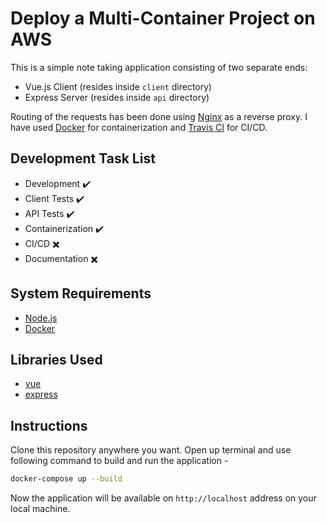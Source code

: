 # Deploy a Multi-Container Project on AWS

This is a simple note taking application consisting of two separate ends:

- Vue.js Client (resides inside `client` directory)
- Express Server (resides inside `api` directory)

Routing of the requests has been done using [Nginx](https://nginx.com/) as a reverse proxy. I have used [Docker](https://docker.com/) for containerization and [Travis CI](https://travis-ci.com/) for CI/CD.

## Development Task List

- Development :heavy_check_mark:
- Client Tests :heavy_check_mark:
- API Tests :heavy_check_mark:
- Containerization :heavy_check_mark:
- CI/CD :heavy_multiplication_x:
- Documentation :heavy_multiplication_x:

## System Requirements

- [Node.js](https://nodejs.org/)
- [Docker](https://www.docker.com/get-started)

## Libraries Used

- [vue](https://vuejs.org/)
- [express](https://expressjs.com/)

## Instructions

Clone this repository anywhere you want. Open up terminal and use following command to build and run the application -

```bash
docker-compose up --build
```

Now the application will be available on `http://localhost` address on your local machine.
